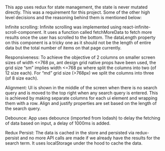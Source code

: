 This app uses redux for state management, the state is never mutated directly. This was a requirement for this project. Some of the other high level decisions and the reasoning behind them is mentioned below:

Infinite scrolling:
Infinite scrolling was implemented using react-infinite-scroll-component. It uses a function called fetchMoreData to fetch more results once the user has scrolled to the bottom. The dataLength property on this component is a tricky one as it should not be the length of entire data but the total number of items on that page currently.

Responsiveness:
To achieve the objective of 2 columns on smaller screen sizes of width <=768 px, ant design grid native props have been used, the grid size “sm” implies width <=768 px where split the columns into two (of 12 size each). For “md” grid size (>768px) we split the columns into three (of 8 size each).

Alignment:
UI is shown in the middle of the screen when there is no search query and is moved to the top right when any search query is entered. This is achieved by making separate columns for each ui element and wrapping them with a row. Align and justify properties are set based on the length of the search query.

Debounce:
App uses debounce (imported from lodash) to delay the fetching of data based on input, a delay of 1000ms is added.

Redux Persist:
The data is cached in the store and persisted via redux-persist and no more API calls are made if we already have the results for the search term. It uses localStorage under the hood to cache the data.
